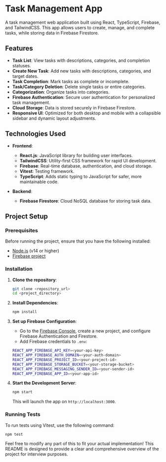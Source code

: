 # Task Management App

A task management web application built using React, TypeScript, Firebase, and TailwindCSS. This app allows users to create, manage, and complete tasks, while storing data in Firebase Firestore.

## Features

- **Task List**: View tasks with descriptions, categories, and completion statuses.
- **Create New Task**: Add new tasks with descriptions, categories, and target dates.
- **Task Completion**: Mark tasks as complete or incomplete.
- **Task/Category Deletion**: Delete single tasks or entire categories.
- **Categorization**: Organize tasks into categories.
- **Firebase Authentication**: Secure user authentication for personalized task management.
- **Cloud Storage**: Data is stored securely in Firebase Firestore.
- **Responsive UI**: Optimized for both desktop and mobile with a collapsible sidebar and dynamic layout adjustments.

## Technologies Used

- **Frontend**:

  - **React.js**: JavaScript library for building user interfaces.
  - **TailwindCSS**: Utility-first CSS framework for rapid UI development.
  - **Firebase**: Real-time database, authentication, and cloud storage.
  - **Vitest**: Testing framework.
  - **TypeScript**: Adds static typing to JavaScript for safer, more maintainable code.

- **Backend**:
  - **Firebase Firestore**: Cloud NoSQL database for storing task data.

## Project Setup

### Prerequisites

Before running the project, ensure that you have the following installed:

- [Node.js](https://nodejs.org/) (v14 or higher)
- [Firebase project](https://console.firebase.google.com/)

### Installation

1. **Clone the repository**:

   ```bash
   git clone <repository_url>
   cd <project_directory>
   ```

2. **Install Dependencies**:

   ```bash
   npm install
   ```

3. **Set up Firebase Configuration**:

   - Go to the [Firebase Console](https://console.firebase.google.com/), create a new project, and configure Firebase Authentication and Firestore.
   - Add Firebase credentials to `.env`:

   ```bash
   REACT_APP_FIREBASE_API_KEY=<your-api-key>
   REACT_APP_FIREBASE_AUTH_DOMAIN=<your-auth-domain>
   REACT_APP_FIREBASE_PROJECT_ID=<your-project-id>
   REACT_APP_FIREBASE_STORAGE_BUCKET=<your-storage-bucket>
   REACT_APP_FIREBASE_MESSAGING_SENDER_ID=<your-sender-id>
   REACT_APP_FIREBASE_APP_ID=<your-app-id>
   ```

4. **Start the Development Server**:

   ```bash
   npm start
   ```

   This will launch the app on `http://localhost:3000`.

### Running Tests

To run tests using Vitest, use the following command:

```bash
npm test
```

Feel free to modify any part of this to fit your actual implementation! This README is designed to provide a clear and comprehensive overview of the project for interview purposes.

